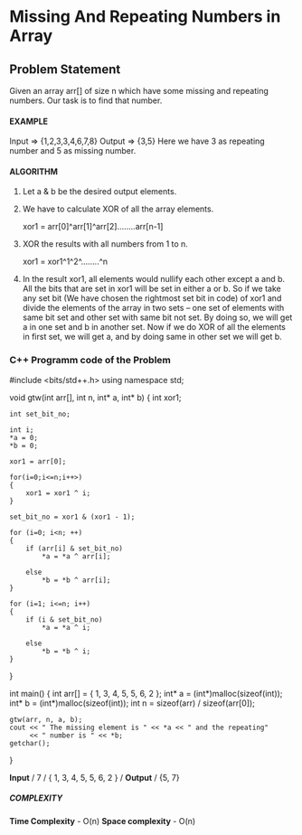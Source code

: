 # Missing And Repeating Numbers in Array

## Problem Statement

Given an array arr[] of size n which have some missing and repeating numbers. Our task is to find that number.

#### EXAMPLE

Input => {1,2,3,3,4,6,7,8}
Output => {3,5}
Here we have 3 as repeating number and 5 as missing number.

#### ALGORITHM

1. Let a & b be the desired output elements.
2. We have to calculate XOR of all the array elements.

   xor1 = arr[0]^arr[1]^arr[2]........arr[n-1]

3. XOR the results with all numbers from 1 to n.

   xor1 = xor1^1^2^........^n

4. In the result xor1, all elements would nullify each other except a and b. All the bits that are set in xor1 will be set in either a or b. So if we take any set bit (We have chosen the rightmost set bit in code) of xor1 and divide the elements of the array in two sets – one set of elements with same bit set and other set with same bit not set. By doing so, we will get a in one set and b in another set. Now if we do XOR of all the elements in first set, we will get a, and by doing same in other set we will get b.

### C++ Programm code of the Problem

#include <bits/std++.h>
using namespace std;

void gtw(int arr[], int n, int* a, int* b)
{
int xor1;

    int set_bit_no;

    int i;
    *a = 0;
    *b = 0;

    xor1 = arr[0];

    for(i=0;i<=n;i++>)
    {
        xor1 = xor1 ^ i;
    }

    set_bit_no = xor1 & (xor1 - 1);

    for (i=0; i<n; ++)
    {
        if (arr[i] & set_bit_no)
            *a = *a ^ arr[i];

        else
            *b = *b ^ arr[i];
    }

    for (i=1; i<=n; i++)
    {
        if (i & set_bit_no)
            *a = *a ^ i;

        else
            *b = *b ^ i;
    }

}

int main()
{
int arr[] = { 1, 3, 4, 5, 5, 6, 2 };
int* a = (int*)malloc(sizeof(int));
int* b = (int*)malloc(sizeof(int));
int n = sizeof(arr) / sizeof(arr[0]);

    gtw(arr, n, a, b);
    cout << " The missing element is " << *a << " and the repeating"
         << " number is " << *b;
    getchar();

}

**Input** /
7 /
{ 1, 3, 4, 5, 5, 6, 2 } /
**Output** /
{5, 7}

##### COMPLEXITY

**Time Complexity** - O(n)
**Space complexity** - O(n)
